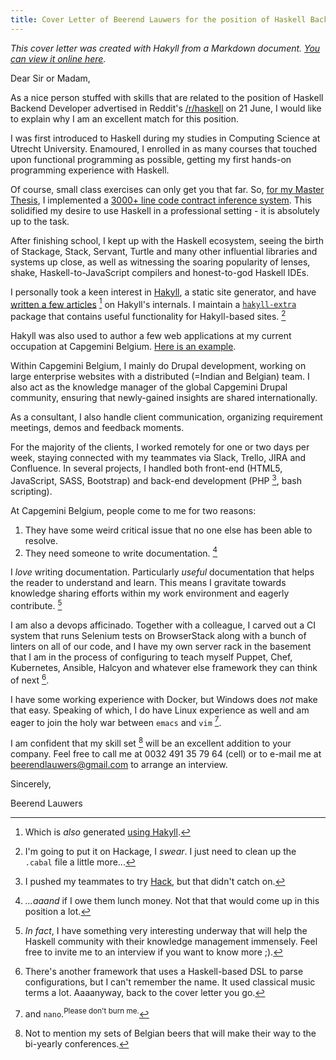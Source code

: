 ```yaml
---
title: Cover Letter of Beerend Lauwers for the position of Haskell Backend Developer at Scrive
---
```



*This cover letter was created with Hakyll from a Markdown document. [You can view it online here](http://beerendlauwers.be/resume/scrive.html).*

Dear Sir or Madam,

As a nice person stuffed with skills that are related to the position of Haskell Backend Developer advertised in Reddit's [/r/haskell](https://www.reddit.com/r/haskell/comments/4p3s00/haskell_developer_position_at_scrive/) on 21 June, I would like to explain why I am an excellent match for this position.

I was first introduced to Haskell during my studies in Computing Science at Utrecht University.
Enamoured, I enrolled in as many courses that touched upon functional programming as possible, getting my first hands-on programming experience with Haskell.

Of course, small class exercises can only get you that far.
So, [for my Master Thesis](http://dspace.library.uu.nl/handle/1874/294073), I implemented a [3000+ line code contract inference system](https://github.com/beerendlauwers/school/tree/master/master-thesis).
This solidified my desire to use Haskell in a professional setting - it is absolutely up to the task.

After finishing school, I kept up with the Haskell ecosystem, seeing the birth of Stackage, Stack, Servant, Turtle and many other influential libraries and systems up close, as well as witnessing the soaring popularity of lenses, shake, Haskell-to-JavaScript compilers and honest-to-god Haskell IDEs.

I personally took a keen interest in [Hakyll](https://jaspervdj.be/hakyll/), a static site generator, and have [written a few articles](http://beerendlauwers.be/) [^blog-note] on Hakyll's internals.
I maintain a [`hakyll-extra`](https://github.com/beerendlauwers/hakyll-extra) package that contains useful functionality for Hakyll-based sites. [^hakyll-extra-extra]

Hakyll was also used to author a few web applications at my current occupation at Capgemini Belgium.
[Here is an example](http://afschakelplan.eandis.be/).

Within Capgemini Belgium, I mainly do Drupal development, working on large enterprise websites with a distributed (=Indian and Belgian) team.
I also act as the knowledge manager of the global Capgemini Drupal community, ensuring that newly-gained insights are shared internationally.

As a consultant, I also handle client communication, organizing requirement meetings, demos and feedback moments.

For the majority of the clients, I worked remotely for one or two days per week, staying connected with my teammates via Slack, Trello, JIRA and Confluence.
In several projects, I handled both front-end (HTML5, JavaScript, SASS, Bootstrap) and back-end development (PHP [^php], bash scripting).

At Capgemini Belgium, people come to me for two reasons:

1. They have some weird critical issue that no one else has been able to resolve.
2. They need someone to write documentation. [^aaaand]

I *love* writing documentation.
Particularly *useful* documentation that helps the reader to understand and learn.
This means I gravitate towards knowledge sharing efforts within my work environment and eagerly contribute. [^hakyll-project]

I am also a devops afficinado.
Together with a colleague, I carved out a CI system that runs Selenium tests on BrowserStack along with a bunch of linters on all of our code, and I have my own server rack in the basement that I am in the process of configuring to teach myself Puppet, Chef, Kubernetes, Ansible, Halcyon and whatever else framework they can think of next [^framework].

I have some working experience with Docker, but Windows does *not* make that easy.
Speaking of which, I do have Linux experience as well and am eager to join the holy war between `emacs` and `vim` [^holy-war].

I am confident that my skill set [^beer] will be an excellent addition to your company.
Feel free to call me at 0032 491 35 79 64 (cell) or to e-mail me at [beerendlauwers@gmail.com](mailto:beerendlauwers@gmail.com?subject=Your%20application%20for%20Haskell%20Backend%20Developer%20at%20Scrive) to arrange an interview.

Sincerely,

Beerend Lauwers

[^blog-note]: Which is *also* generated [using Hakyll](https://github.com/beerendlauwers/beerendlauwers.github.io/tree/code).
[^hakyll-extra-extra]: I'm going to put it on Hackage, I *swear*. I just need to clean up the `.cabal` file a little more...
[^php]: I pushed my teammates to try [Hack](http://hacklang.org/), but that didn't catch on.
[^aaaand]: *...aaand* if I owe them lunch money. Not that that would come up in this position a lot.
[^hakyll-project]: *In fact*, I have something very interesting underway that will help the Haskell community with their knowledge management immensely. Feel free to invite me to an interview if you want to know more ;).
[^framework]: There's another framework that uses a Haskell-based DSL to parse configurations, but I can't remember the name. It used classical music  terms a lot. Aaaanyway, back to the cover letter you go.
[^holy-war]: and `nano`.<sup>Please don't burn me.</sup>
[^beer]: Not to mention my sets of Belgian beers that will make their way to the bi-yearly conferences.